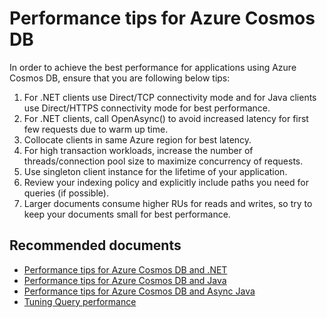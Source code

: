 <properties
	pageTitle="CosmosDB performance tips"
	description="CosmosDB performance tips"
	service="microsoft.documentdb"
	resource="databaseAccounts"
	authors="bharathsreenivas"
	displayOrder="15"
	selfHelpType="resource"
	supportTopicIds="32597551,32597548"
	resourceTags=""
	productPesIds="15585"
	cloudEnvironments="public"
/>

# Performance tips for Azure Cosmos DB

In order to achieve the best performance for applications using Azure Cosmos DB, ensure that you are following below tips:

1. For .NET clients use Direct/TCP connectivity mode and for Java clients use Direct/HTTPS connectivity mode for best performance.
2. For .NET clients, call OpenAsync() to avoid increased latency for first few requests due to warm up time.
3. Collocate clients in same Azure region for best latency.
4. For high transaction workloads, increase the number of threads/connection pool size to maximize concurrency of requests.
5. Use singleton client instance for the lifetime of your application.
6. Review your indexing policy and explicitly include paths you need for queries (if possible).
7. Larger documents consume higher RUs for reads and writes, so try to keep your documents small for best performance.

## **Recommended documents**
* [Performance tips for Azure Cosmos DB and .NET](https://docs.microsoft.com/azure/cosmos-db/performance-tips)
* [Performance tips for Azure Cosmos DB and Java](https://docs.microsoft.com/azure/cosmos-db/performance-tips-java)
* [Performance tips for Azure Cosmos DB and Async Java](https://docs.microsoft.com/azure/cosmos-db/performance-tips-async-java)
* [Tuning Query performance](https://docs.microsoft.com/azure/cosmos-db/sql-api-sql-query-metrics)

